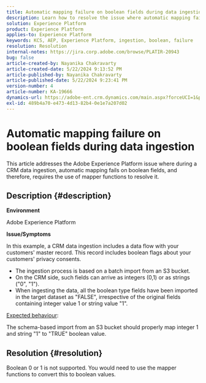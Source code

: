 ```yaml
---
title: Automatic mapping failure on boolean fields during data ingestion
description: Learn how to resolve the issue where automatic mapping fails on boolean fields during data ingestion
solution: Experience Platform
product: Experience Platform
applies-to: Experience Platform
keywords: KCS, AEP, Experience Platform, ingestion, boolean, failure
resolution: Resolution
internal-notes: https://jira.corp.adobe.com/browse/PLATIR-20943
bug: false
article-created-by: Nayanika Chakravarty
article-created-date: 5/22/2024 9:13:52 PM
article-published-by: Nayanika Chakravarty
article-published-date: 5/22/2024 9:23:41 PM
version-number: 4
article-number: KA-19666
dynamics-url: https://adobe-ent.crm.dynamics.com/main.aspx?forceUCI=1&pagetype=entityrecord&etn=knowledgearticle&id=b41f0a30-8018-ef11-9f8a-6045bd026dc7
exl-id: 489b4a70-e473-4d13-82b4-0e1e7a207d02
---
```

# Automatic mapping failure on boolean fields during data ingestion


This article addresses the Adobe Experience Platform issue where during a CRM data ingestion, automatic mapping fails on boolean fields, and therefore, requires the use of mapper functions to resolve it.

## Description {#description}


<b>Environment</b>

Adobe Experience Platform

<b>Issue/Symptoms</b>

In this example, a CRM data ingestion includes a data flow with your customers' master record. This record includes boolean flags about your customers' privacy consents.

- The ingestion process is based on a batch import from an S3 bucket.
- On the CRM side, such fields can arrive as integers (0,1) or as strings ("0", "1").
- When ingesting the data, all the boolean type fields have been imported in the target dataset as "FALSE", irrespective of the original fields containing integer value 1 or string value "1".


<u>Expected behaviour</u>:

The schema-based import from an S3 bucket should properly map integer 1 and string "1" to "TRUE" boolean value.


## Resolution {#resolution}


Boolean 0 or 1 is not supported. You would need to use the mapper functions to convert this to boolean values.
